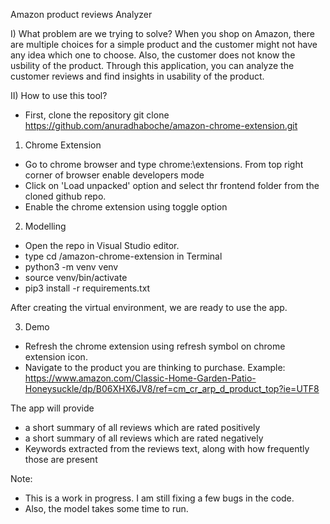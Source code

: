 Amazon product reviews Analyzer

I) What problem are we trying to solve?
  When you shop on Amazon, there are multiple choices for a simple product and the customer might not have any idea which one to choose. Also, the customer does not know the usbility of the product. Through this application, you can analyze the customer reviews and find insights in usability of the product.

II) How to use this tool?
- First, clone the repository
  git clone https://github.com/anuradhaboche/amazon-chrome-extension.git

1) Chrome Extension
- Go to chrome browser and type chrome:\\extensions. From top right corner of browser enable developers mode
- Click on 'Load unpacked' option and select thr frontend folder from the cloned github repo.
- Enable the chrome extension using toggle option


2) Modelling
- Open the repo in Visual Studio editor.
- type cd <download-folder>/amazon-chrome-extension in Terminal
- python3 -m venv venv
- source venv/bin/activate
- pip3 install -r requirements.txt

After creating the virtual environment, we are ready to use the app.

3) Demo
- Refresh the chrome extension using refresh symbol on chrome extension icon.
- Navigate to the product you are thinking to purchase.
Example: https://www.amazon.com/Classic-Home-Garden-Patio-Honeysuckle/dp/B06XHX6JV8/ref=cm_cr_arp_d_product_top?ie=UTF8

The app will provide 
- a short summary of all reviews which are rated positively
- a short summary of all reviews which are rated negatively
- Keywords extracted from the reviews text, along with how frequently those are present

Note: 
- This is a work in progress. I am still fixing a few bugs in the code. 
- Also, the model takes some time to run.
